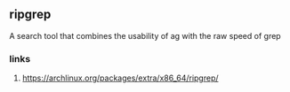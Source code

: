 ## ripgrep

A search tool that combines the usability of ag with the raw speed of grep

### links

1. https://archlinux.org/packages/extra/x86_64/ripgrep/
